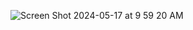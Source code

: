 ![Screen Shot 2024-05-17 at 9 59 20 AM](https://github.com/GodsDesigner/CalculatorProject/assets/148409719/cdcc4eb6-8b83-4260-a31b-60a9aa3c8d5f)
